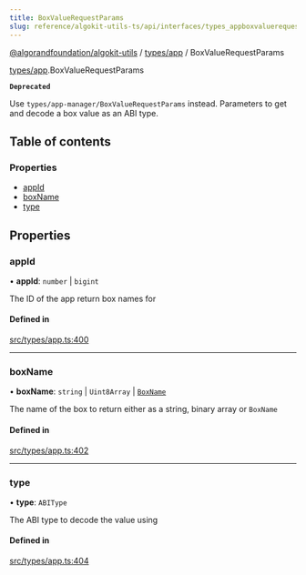 ```yaml
---
title: BoxValueRequestParams
slug: reference/algokit-utils-ts/api/interfaces/types_appboxvaluerequestparams
---
```


[@algorandfoundation/algokit-utils](/reference/algokit-utils-ts/api/overview) / [types/app](/reference/algokit-utils-ts/api/modules/types_app/) / BoxValueRequestParams

[types/app](/reference/algokit-utils-ts/api/modules/types_app/).BoxValueRequestParams

**`Deprecated`**

Use `types/app-manager/BoxValueRequestParams` instead.
Parameters to get and decode a box value as an ABI type.

## Table of contents

### Properties

- [appId](#appid)
- [boxName](#boxname)
- [type](#type)

## Properties

### appId

• **appId**: `number` \| `bigint`

The ID of the app return box names for

#### Defined in

[src/types/app.ts:400](https://github.com/algorandfoundation/algokit-utils-ts/blob/main/src/types/app.ts#L400)

---

### boxName

• **boxName**: `string` \| `Uint8Array` \| [`BoxName`](/reference/algokit-utils-ts/api/interfaces/types_appboxname/)

The name of the box to return either as a string, binary array or `BoxName`

#### Defined in

[src/types/app.ts:402](https://github.com/algorandfoundation/algokit-utils-ts/blob/main/src/types/app.ts#L402)

---

### type

• **type**: `ABIType`

The ABI type to decode the value using

#### Defined in

[src/types/app.ts:404](https://github.com/algorandfoundation/algokit-utils-ts/blob/main/src/types/app.ts#L404)
